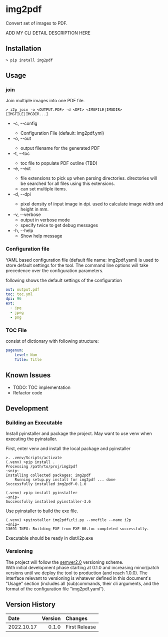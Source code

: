 img2pdf
========================================================================

Convert set of images to PDF.

ADD MY CLI DETAIL DESCRIPTION HERE

Installation
------------------------------------------------------------------------

~~~shell
> pip install img2pdf
~~~

Usage
------------------------------------------------------------------------


### join

Join multiple images into one PDF file.

~~~shell
> i2p join -o <OUTPUT.PDF> -d <DPI> <IMGFILE|IMGDIR> [IMGFILE|IMGDIR...]
~~~

* -c, --config <cfg>
    * Configuration File (default: img2pdf.yml)
* -o, --out <out>
    * output filename for the generated PDF
* -t, --toc <toc>
    * toc file to populate PDF outline (TBD)
* -e, --ext <ext>
    * file extensions to pick up when parsing directories.
      directories will be searched for all files using this extensions.
    * can set multiple items.
* -d, --dpi <dpi>
    * pixel density of input image in dpi.  used to calculate image width and 
      height in mm.
* -v, --verbose
    * output in verbose mode
    * specify twice to get debug messages
* -h, --help
    * Show help message

### Configuration file

YAML based configuration file (default file name: img2pdf.yaml)
is used to store default settings for the tool.
The command line options will take precedence over the configuration parameters.

following shows the default settings of the configuration

~~~yaml
out: output.pdf
toc: toc.yml
dpi: 96
ext:
  - jpg
  - jpeg
  - png
~~~

### TOC File

consist of dictionary with following structure:

~~~yaml
pagenum:
    Level: Num
    Title: Title
~~~

Known Issues
------------------------------------------------------------------------

* TODO: TOC implementation
* Refactor code

Development
------------------------------------------------------------------------

### Building an Executable

Install pyinstaller and package the project.
May want to use venv when executing the pyinstaller.

First, enter venv and install the local package and pyinstaller

~~~shell
>. .venv/Scripts/activate
(.venv) >pip install .
Processing /path/to/proj/img2pdf
~snip~
Installing collected packages: img2pdf
    Running setup.py install for img2pdf ... done
Successfully installed img2pdf-0.1.0

(.venv) >pip install pyinstaller
~snip~
Successfully installed pyinstaller-3.6
~~~

Use pyinstaller to build the exe file.

~~~shell
(.venv) >pyinstaller img2pdf\cli.py --onefile --name i2p
~snip~
13691 INFO: Building EXE from EXE-00.toc completed successfully.
~~~

Executable should be ready in dist/i2p.exe

### Versioning

The project will follow the [semver2.0](http://semver.org/) versioning scheme.  
With initial development phase starting at 0.1.0 and increasing
minor/patch versions until we deploy the tool to production
(and reach 1.0.0).
The interface relevant to versioning is whatever defined in this
document's "Usage" section (includes all (sub)commands, their cli arguments,
and the format of the configuration file "img2pdf.yaml").

Version History
------------------------------------------------------------------------

Date        | Version   | Changes
:--         | --:       | :--
2022.10.17  | 0.1.0     | First Release
